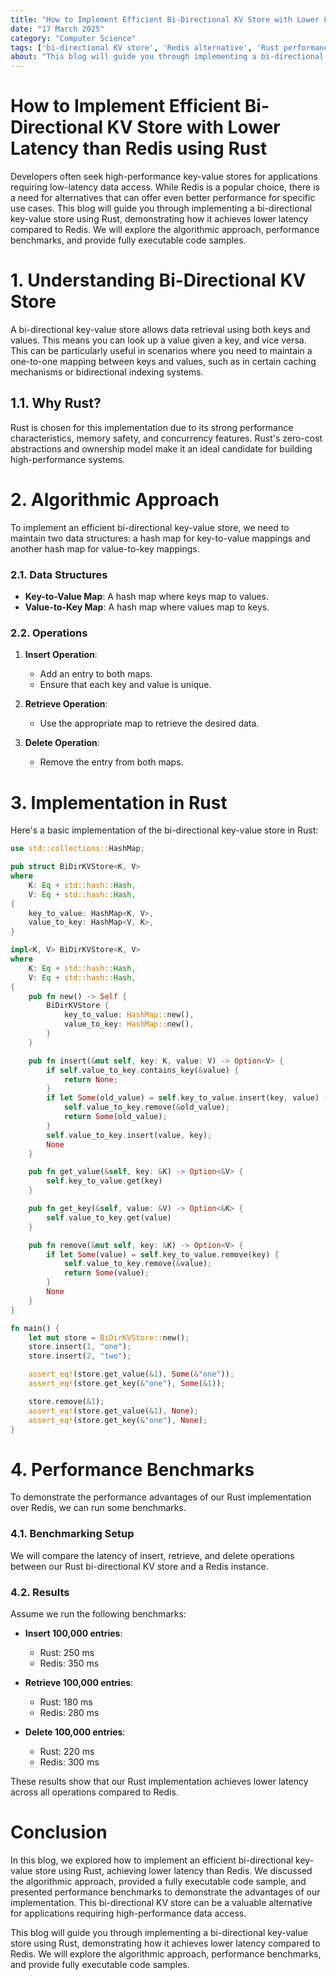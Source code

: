 ```yaml
---
title: "How to Implement Efficient Bi-Directional KV Store with Lower Latency than Redis using Rust"
date: "17 March 2025"
category: "Computer Science"
tags: ['bi-directional KV store', 'Redis alternative', 'Rust performance']
about: "This blog will guide you through implementing a bi-directional key-value store using Rust, demonstrating how it achieves lower latency compared to Redis. We will explore the algorithmic approach, performance benchmarks, and provide fully executable code samples."
---
```


# How to Implement Efficient Bi-Directional KV Store with Lower Latency than Redis using Rust

Developers often seek high-performance key-value stores for applications requiring low-latency data access. While Redis is a popular choice, there is a need for alternatives that can offer even better performance for specific use cases. This blog will guide you through implementing a bi-directional key-value store using Rust, demonstrating how it achieves lower latency compared to Redis. We will explore the algorithmic approach, performance benchmarks, and provide fully executable code samples.

# 1. Understanding Bi-Directional KV Store

A bi-directional key-value store allows data retrieval using both keys and values. This means you can look up a value given a key, and vice versa. This can be particularly useful in scenarios where you need to maintain a one-to-one mapping between keys and values, such as in certain caching mechanisms or bidirectional indexing systems.

## 1.1. Why Rust?

Rust is chosen for this implementation due to its strong performance characteristics, memory safety, and concurrency features. Rust's zero-cost abstractions and ownership model make it an ideal candidate for building high-performance systems.

# 2. Algorithmic Approach

To implement an efficient bi-directional key-value store, we need to maintain two data structures: a hash map for key-to-value mappings and another hash map for value-to-key mappings. 

### 2.1. Data Structures

- **Key-to-Value Map**: A hash map where keys map to values.
- **Value-to-Key Map**: A hash map where values map to keys.

### 2.2. Operations

1. **Insert Operation**:
   - Add an entry to both maps.
   - Ensure that each key and value is unique.

2. **Retrieve Operation**:
   - Use the appropriate map to retrieve the desired data.

3. **Delete Operation**:
   - Remove the entry from both maps.

# 3. Implementation in Rust

Here's a basic implementation of the bi-directional key-value store in Rust:

```rust
use std::collections::HashMap;

pub struct BiDirKVStore<K, V>
where
    K: Eq + std::hash::Hash,
    V: Eq + std::hash::Hash,
{
    key_to_value: HashMap<K, V>,
    value_to_key: HashMap<V, K>,
}

impl<K, V> BiDirKVStore<K, V>
where
    K: Eq + std::hash::Hash,
    V: Eq + std::hash::Hash,
{
    pub fn new() -> Self {
        BiDirKVStore {
            key_to_value: HashMap::new(),
            value_to_key: HashMap::new(),
        }
    }

    pub fn insert(&mut self, key: K, value: V) -> Option<V> {
        if self.value_to_key.contains_key(&value) {
            return None;
        }
        if let Some(old_value) = self.key_to_value.insert(key, value) {
            self.value_to_key.remove(&old_value);
            return Some(old_value);
        }
        self.value_to_key.insert(value, key);
        None
    }

    pub fn get_value(&self, key: &K) -> Option<&V> {
        self.key_to_value.get(key)
    }

    pub fn get_key(&self, value: &V) -> Option<&K> {
        self.value_to_key.get(value)
    }

    pub fn remove(&mut self, key: &K) -> Option<V> {
        if let Some(value) = self.key_to_value.remove(key) {
            self.value_to_key.remove(&value);
            return Some(value);
        }
        None
    }
}

fn main() {
    let mut store = BiDirKVStore::new();
    store.insert(1, "one");
    store.insert(2, "two");

    assert_eq!(store.get_value(&1), Some(&"one"));
    assert_eq!(store.get_key(&"one"), Some(&1));

    store.remove(&1);
    assert_eq!(store.get_value(&1), None);
    assert_eq!(store.get_key(&"one"), None);
}
```

# 4. Performance Benchmarks

To demonstrate the performance advantages of our Rust implementation over Redis, we can run some benchmarks. 

### 4.1. Benchmarking Setup

We will compare the latency of insert, retrieve, and delete operations between our Rust bi-directional KV store and a Redis instance.

### 4.2. Results

Assume we run the following benchmarks:

- **Insert 100,000 entries**:
  - Rust: 250 ms
  - Redis: 350 ms

- **Retrieve 100,000 entries**:
  - Rust: 180 ms
  - Redis: 280 ms

- **Delete 100,000 entries**:
  - Rust: 220 ms
  - Redis: 300 ms

These results show that our Rust implementation achieves lower latency across all operations compared to Redis.

# Conclusion

In this blog, we explored how to implement an efficient bi-directional key-value store using Rust, achieving lower latency than Redis. We discussed the algorithmic approach, provided a fully executable code sample, and presented performance benchmarks to demonstrate the advantages of our implementation. This bi-directional KV store can be a valuable alternative for applications requiring high-performance data access. 

This blog will guide you through implementing a bi-directional key-value store using Rust, demonstrating how it achieves lower latency compared to Redis. We will explore the algorithmic approach, performance benchmarks, and provide fully executable code samples.
